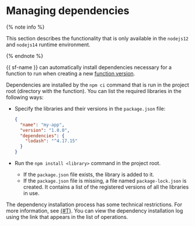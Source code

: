 # Managing dependencies

{% note info %}

This section describes the functionality that is only available in the `nodejs12` and `nodejs14` runtime environment.

{% endnote %}

{{ sf-name }} can automatically install dependencies necessary for a function to run when creating a new [function version](../../operations/function/version-manage.md#func-version-create).

Dependencies are installed by the `npm ci` command that is run in the project root (directory with the function). You can list the required libraries in the following ways:

* Specify the libraries and their versions in the `package.json` file:

    ```json
    {
      "name": "my-app",
      "version": "1.0.0",
      "dependencies": {
        "lodash": "^4.17.15"
      }
    }
    ```

* Run the `npm install <library>` command in the project root.
    * If the `package.json` file exists, the library is added to it.
    * If the `package.json` file is missing, a file named `package-lock.json` is created. It contains a list of the registered versions of all the libraries in use.

The dependency installation process has some technical restrictions. For more information, see [{#T}](../../concepts/limits.md). You can view the dependency installation log using the link that appears in the list of operations.


